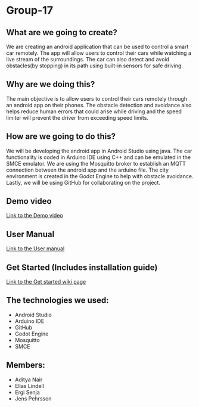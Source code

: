 # Group-17

## What are we going to create?

We are creating an android application that can be used to control a smart car remotely. The app will allow users to control their cars while watching a live stream of the surroundings. The car can also detect and avoid obstacles(by stopping) in its path using built-in sensors for safe driving.
 
## Why are we doing this?

The main objective is to allow users to control their cars remotely through an android app on their phones. The obstacle detection and avoidance also helps reduce human errors that could arise while driving and the speed limiter will prevent the driver from exceeding speed limits. 

## How are we going to do this?

We will be developing the android app in Android Studio using java. The car functionality is coded in Arduino IDE using C++ and can be emulated in the SMCE emulator. We are using the Mosquitto broker to establish an MQTT connection between the android app and the arduino file. The city environment is created in the Godot Engine to help with obstacle avoidance. Lastly, we will be using GitHub for collaborating on the project.

## Demo video
[Link to the Demo video](https://youtu.be/rwZtFJWdbIk)

## User Manual
[Link to the User manual](https://github.com/DIT113-V22/group-17/wiki/User-Manual)

## Get Started (Includes installation guide)
[Link to the Get started wiki page](https://github.com/DIT113-V22/group-17/wiki/Get-Started)

## The technologies we used:

-  Android Studio
-  Arduino IDE
-  GitHub
-  Godot Engine
-  Mosquitto
-  SMCE
  
## Members:

-  Aditya Nair
-  Elias Lindell
-  Ergi Senja
-  Jens Pehrsson

